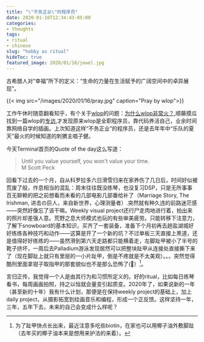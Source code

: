 ```yaml
---
title: "\"不务正业\"的程序员"
date: 2020-01-16T12:34:43-05:00
categories:
- thoughts
tags:
- ritual
- chinese
slug: "hobby as ritual"
hideToc: true
featured_image: 2020/01/16/jewel.jpg
---
```


古希腊人对“幸福”所下的定义：“生命的力量在生活赋予的广阔空间中的卓异展现”。
<!--more-->

{{< img src="/images/2020/01/16/pray.jpg" caption="Pray by wlop">}}

工作午休时随意翻看知乎，有个关于[wlop](https://www.deviantart.com/wlop)的问题：[为什么wlop非常火？](https://www.zhihu.com/question/322883061),顺藤摸瓜找到一篇wlop的[专访](http://chokstick.com/chok-interview/2013/10/wlop-interview-by-chokstick/),才发现原来wlop是全职程序员，靠代码养活自己，业余时间靠网络自学的插画。上次知道这样“不务正业”的程序员，还是去年年中“乐队的夏天”最火的时候知道的刺猬主唱子健。

今天Terminal首页的Quote of the day这么写道：

>Until you value yourself, you won't value your time.   
M Scott Peck

回看下过去的一个月，自从科罗拉多六日滑雪归来在家养伤了几日后，时间好似被荒废了般，作息相当的混乱：周末往往既没练琴，也没复习DSP，只是无所事事百无聊赖的把之前想看而未看的几部电影几部番给补了（Marriage Story, The Irishman, 进击の巨人，来自新世界，心理测量者）.突然就有种久违的前路迷茫感——突然好像忘了该干嘛。Weekly visual project还行尸走肉地进行着，拍出来的照片却差强人意。荒野之息大师模式也玩的有些审美疲劳。只能转移下注意力，了解下snowboard的基本知识，买齐了一套装备，准备下个月初再去趟盐湖城好好练练各种技巧和动作——这算是开了一个新的坑？不过单板三天直接上黑道，还是值得好好练练的——虽然滑到第六天走路都只能横着走，左脚趾甲被小了半号的靴子挤坏，一周后去Palladium游泳发现居然可以把整块趾甲从连接处直接撕下来了（现在脚趾上就只有里层的一小片趾甲，倒是不疼就是不太美观）。。。突然觉得酷刑里面拿钳子取指甲的那套貌似也不是那么恐怖了(🤪）[^1]。

言归正传，我觉得一个人是由其行为和习惯所定义的。好的ritual，比如每日练琴看书，每周画画拍照，持之以恒就会量变引起质变。2020年了，如果说新的一年（甚至新的十年）我有什么计划，那便是在保持weekly project的基础上，加上daily project，从摄影拓宽到绘画音乐和编程，形成一个正反馈。这样坚持一年，三年，五年下去，未来的自己会变成什么样呢？

[^1]: 为了趾甲快点长出来，最近注意多吃些biotin，在家也可以用椰子油外敷脚趾（去年买的椰子油本来是想用来护法的来着）。